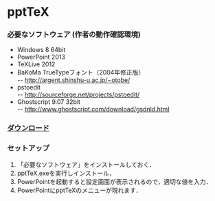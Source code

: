 pptTeX
======

### 必要なソフトウェア (作者の動作確認環境)
- Windows 8 64bit
- PowerPoint 2013
- TeXLive 2012
- BaKoMa TrueTypeフォント（2004年修正版）  
-- http://argent.shinshu-u.ac.jp/~otobe/
- pstoedit  
-- http://sourceforge.net/projects/pstoedit/
- Ghostscript 9.07 32bit  
-- http://www.ghostscript.com/download/gsdnld.html

### [ダウンロード](https://github.com/naitaku/pptTeX/blob/master/Output/pptTeX.exe?raw=true)


### セットアップ
1. 「必要なソフトウェア」をインストールしておく．
1. pptTeX.exeを実行しインストール．
1. PowerPointを起動すると設定画面が表示されるので，適切な値を入力．
1. PowerPointにpptTeXのメニューが現れます．

